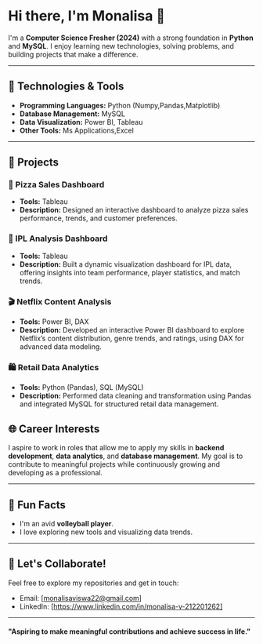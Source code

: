 # Hi there, I'm Monalisa 👋

I'm a **Computer Science Fresher (2024)** with a strong foundation in **Python** and **MySQL**. I enjoy learning new technologies, solving problems, and building projects that make a difference.

---

## 🔧 Technologies & Tools

- **Programming Languages:** Python (Numpy,Pandas,Matplotlib)
- **Database Management:** MySQL
- **Data Visualization:** Power BI, Tableau
- **Other Tools:** Ms Applications,Excel

---

## 🔄 Projects  

### 🍕 Pizza Sales Dashboard  
- **Tools:** Tableau  
- **Description:** Designed an interactive dashboard to analyze pizza sales performance, trends, and customer preferences.  

### 🏏 IPL Analysis Dashboard  
- **Tools:** Tableau  
- **Description:** Built a dynamic visualization dashboard for IPL data, offering insights into team performance, player statistics, and match trends.  

### 🎬 Netflix Content Analysis  
- **Tools:** Power BI, DAX  
- **Description:** Developed an interactive Power BI dashboard to explore Netflix’s content distribution, genre trends, and ratings, using DAX for advanced data modeling.  

### 🛍️ Retail Data Analytics  
- **Tools:** Python (Pandas), SQL (MySQL)  
- **Description:** Performed data cleaning and transformation using Pandas and integrated MySQL for structured retail data management.  


## 🌐 Career Interests

I aspire to work in roles that allow me to apply my skills in **backend development**, **data analytics**, and **database management**. My goal is to contribute to meaningful projects while continuously growing and developing as a professional.

---

## 🌈 Fun Facts

- I'm an avid **volleyball player**.
- I love exploring new tools and visualizing data trends.

---

## 🔧 Let's Collaborate!

Feel free to explore my repositories and get in touch:

- Email: [monalisaviswa22@gmail.com]
- LinkedIn: [https://www.linkedin.com/in/monalisa-v-212201262]

---

#### "Aspiring to make meaningful contributions and achieve success in life."


